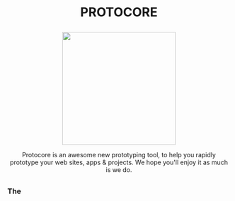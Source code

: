 # <p align="center">PROTOCORE</p>
<p align="center"><img src="protocore.png" width="256"></p>  

<p align="center">Protocore is an awesome new prototyping tool, to help you rapidly prototype your web sites, apps & projects. We hope you'll enjoy it as much is we do.</p>  

## 

### The 
